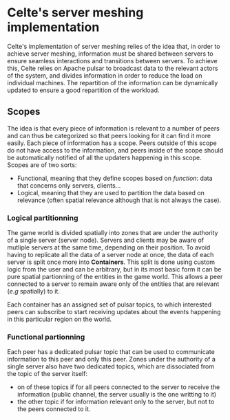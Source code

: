 # Celte's server meshing implementation

Celte's implementation of server meshing relies of the idea that, in order to achieve server meshing, information must be shared between servers to ensure seamless interactions and transitions between servers.
To achieve this, Celte relies on Apache pulsar to broadcast data to the relevant actors of the system, and divides information in order to reduce the load on individual machines. The repartition of the information can be dynamically updated to ensure a good repartition of the workload.

## Scopes

The idea is that every piece of information is relevant to a number of peers and can thus be categorized so that peers looking for it can find it more easily. Each piece of information has a scope. Peers outside of this scope do not have access to the information, and peers inside of the scope should be automatically notified of all the updaters happening in this scope. Scopes are of two sorts:
- Functional, meaning that they define scopes based on *function*: data that concerns only servers, clients...
- Logical, meaning that they are used to partition the data based on relevance (often spatial relevance although that is not always the case).

### Logical partitionning

The game world is divided spatially into zones that are under the authority of a single server (server node). Servers and clients may be aware of mutliple servers at the same time, depending on their position. To avoid having to replicate all the data of a server node at once, the data of each server is split once more into **Containers**. This split is done using custom logic from the user and can be arbitrary, but in its most basic form it can be pure spatial partionning of the entities in the game world. This allows a peer connected to a server to remain aware only of the entities that are relevant (*e.g* spatially) to it.

Each container has an assigned set of pulsar topics, to which interested peers can subscribe to start receiving updates about the events happening in this particular region on the world.

### Functional partionning

Each peer has a dedicated pulsar topic that can be used to communicate information to this peer and only this peer.
Zones under the authority of a single server also have two dedicated topics,  which are dissociated from the topic of the server itself:
- on of these topics if for all peers connected to the server to receive the information (public channel, the server usually is the one writting to it)
- the other topic if for information relevant only to the server, but not to the peers connected to it.
